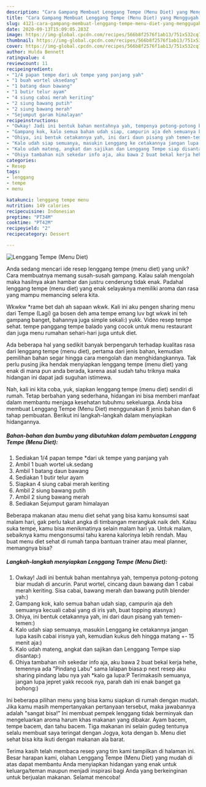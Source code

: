 ```yaml
---
description: "Cara Gampang Membuat Lenggang Tempe (Menu Diet) yang Menggugah Selera"
title: "Cara Gampang Membuat Lenggang Tempe (Menu Diet) yang Menggugah Selera"
slug: 4121-cara-gampang-membuat-lenggang-tempe-menu-diet-yang-menggugah-selera
date: 2020-09-13T15:09:05.283Z
image: https://img-global.cpcdn.com/recipes/566b8f2576f1ab13/751x532cq70/lenggang-tempe-menu-diet-foto-resep-utama.jpg
thumbnail: https://img-global.cpcdn.com/recipes/566b8f2576f1ab13/751x532cq70/lenggang-tempe-menu-diet-foto-resep-utama.jpg
cover: https://img-global.cpcdn.com/recipes/566b8f2576f1ab13/751x532cq70/lenggang-tempe-menu-diet-foto-resep-utama.jpg
author: Hulda Bennett
ratingvalue: 4
reviewcount: 11
recipeingredient:
- "1/4 papan tempe dari uk tempe yang panjang yah"
- "1 buah wortel uksedang"
- "1 batang daun bawang"
- "1 butir telur ayam"
- "4 siung cabai merah keriting"
- "2 siung bawang putih"
- "2 siung bawang merah"
- "Sejumput garam himalayan"
recipeinstructions:
- "Owkay! Jadi ini bentuk bahan mentahnya yah, tempenya potong-potong biar mudah di ancurin. Parut wortel, cincang daun bawang dan 1 cabai merah keriting. Sisa cabai, bawang merah dan bawang putih blender yah:)"
- "Gampang kok, kalo semua bahan udah siap, campurin aja deh semuanya kecuali cabai yang di iris yah, buat topping atasnya:)"
- "Ohiya, ini bentuk cetakannya yah, ini dari daun pisang yah temen-temen:)"
- "Kalo udah siap semuanya, masukin Lenggang ke cetakannya jangan lupa kasih cabai irisnya yah, kemudian kukus deh hingga matang +- 15 menit aja:)"
- "Kalo udah mateng, angkat dan sajikan dan Lenggang Tempe siap disantap:)"
- "Ohiya tambahan nih sekedar info aja, aku bawa 2 buat bekal kerja hehe, temennya ada &#34;Pindang Labu&#34; sama lalapan biasa:p next resep aku sharing pindang labu nya yah *kalo ga lupa:P Terimakasih semuanya, jangan lupa jepret yakk recook nya, parah dah ini enak banget ga bohong:)"
categories:
- Resep
tags:
- lenggang
- tempe
- menu

katakunci: lenggang tempe menu 
nutrition: 149 calories
recipecuisine: Indonesian
preptime: "PT34M"
cooktime: "PT42M"
recipeyield: "2"
recipecategory: Dessert

---
```



![Lenggang Tempe (Menu Diet)](https://img-global.cpcdn.com/recipes/566b8f2576f1ab13/751x532cq70/lenggang-tempe-menu-diet-foto-resep-utama.jpg)

Anda sedang mencari ide resep lenggang tempe (menu diet) yang unik? Cara membuatnya memang susah-susah gampang. Kalau salah mengolah maka hasilnya akan hambar dan justru cenderung tidak enak. Padahal lenggang tempe (menu diet) yang enak selayaknya memiliki aroma dan rasa yang mampu memancing selera kita.

Wkwkw *rame bet dah ah sapaan wkwk. Kali ini aku pengen sharing menu dari Tempe (Lagi) ga bosen deh ama tempe emang luv bgt wkwk ini teh gampang banget, bahannya juga simple sekali:) yukk. Video resep tempe sehat. tempe panggang tempe balado yang cocok untuk menu restaurant dan juga menu rumahan sehari-hari juga untuk diet.

Ada beberapa hal yang sedikit banyak berpengaruh terhadap kualitas rasa dari lenggang tempe (menu diet), pertama dari jenis bahan, kemudian pemilihan bahan segar hingga cara mengolah dan menghidangkannya. Tak perlu pusing jika hendak menyiapkan lenggang tempe (menu diet) yang enak di mana pun anda berada, karena asal sudah tahu triknya maka hidangan ini dapat jadi suguhan istimewa.


Nah, kali ini kita coba, yuk, siapkan lenggang tempe (menu diet) sendiri di rumah. Tetap berbahan yang sederhana, hidangan ini bisa memberi manfaat dalam membantu menjaga kesehatan tubuhmu sekeluarga. Anda bisa membuat Lenggang Tempe (Menu Diet) menggunakan 8 jenis bahan dan 6 tahap pembuatan. Berikut ini langkah-langkah dalam menyiapkan hidangannya.

<!--inarticleads1-->

##### Bahan-bahan dan bumbu yang dibutuhkan dalam pembuatan Lenggang Tempe (Menu Diet):

1. Sediakan 1/4 papan tempe *dari uk tempe yang panjang yah
1. Ambil 1 buah wortel uk.sedang
1. Ambil 1 batang daun bawang
1. Sediakan 1 butir telur ayam
1. Siapkan 4 siung cabai merah keriting
1. Ambil 2 siung bawang putih
1. Ambil 2 siung bawang merah
1. Sediakan Sejumput garam himalayan


Beberapa makanan atau menu diet sehat yang bisa kamu konsumsi saat malam hari, gak perlu takut angka di timbangan merangkak naik deh. Kalau suka tempe, kamu bisa menikmatinya selain malam hari ya. Untuk malam, sebaiknya kamu mengonsumsi tahu karena kalorinya lebih rendah. Mau buat menu diet sehat di rumah tanpa bantuan trainer atau meal planner, memangnya bisa? 

<!--inarticleads2-->

##### Langkah-langkah menyiapkan Lenggang Tempe (Menu Diet):

1. Owkay! Jadi ini bentuk bahan mentahnya yah, tempenya potong-potong biar mudah di ancurin. Parut wortel, cincang daun bawang dan 1 cabai merah keriting. Sisa cabai, bawang merah dan bawang putih blender yah:)
1. Gampang kok, kalo semua bahan udah siap, campurin aja deh semuanya kecuali cabai yang di iris yah, buat topping atasnya:)
1. Ohiya, ini bentuk cetakannya yah, ini dari daun pisang yah temen-temen:)
1. Kalo udah siap semuanya, masukin Lenggang ke cetakannya jangan lupa kasih cabai irisnya yah, kemudian kukus deh hingga matang +- 15 menit aja:)
1. Kalo udah mateng, angkat dan sajikan dan Lenggang Tempe siap disantap:)
1. Ohiya tambahan nih sekedar info aja, aku bawa 2 buat bekal kerja hehe, temennya ada &#34;Pindang Labu&#34; sama lalapan biasa:p next resep aku sharing pindang labu nya yah *kalo ga lupa:P Terimakasih semuanya, jangan lupa jepret yakk recook nya, parah dah ini enak banget ga bohong:)


Ini beberapa pilihan menu yang bisa kamu siapkan di rumah dengan mudah. Jika kamu masih mempertanyakan pertanyaan tersebut, maka jawabannya adalah &#34;sangat bisa!&#34; Ini membuat pempek lenggang tidak berminyak dan mengeluarkan aroma harum khas makanan yang dibakar. Ayam bacem, tempe bacem, dan tahu bacem. Tiga makanan ini selain gudeg tentunya selalu membuat saya teringat dengan Jogya, kota dengan b. Menu diet sehat bisa kita ikuti dengan makanan ala barat. 

Terima kasih telah membaca resep yang tim kami tampilkan di halaman ini. Besar harapan kami, olahan Lenggang Tempe (Menu Diet) yang mudah di atas dapat membantu Anda menyiapkan hidangan yang enak untuk keluarga/teman maupun menjadi inspirasi bagi Anda yang berkeinginan untuk berjualan makanan. Selamat mencoba!
